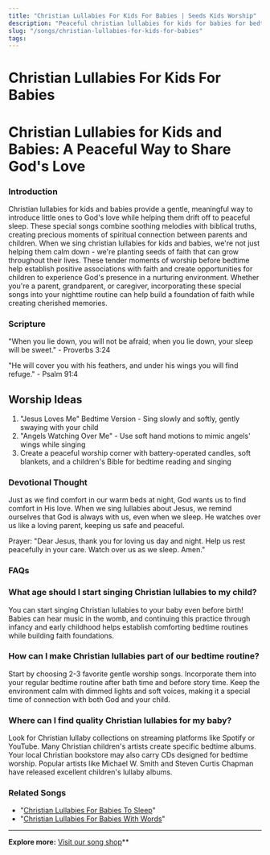 ```yaml
---
title: "Christian Lullabies For Kids For Babies | Seeds Kids Worship"
description: "Peaceful christian lullabies for kids for babies for bedtime and quiet moments. Christian music to comfort and nurture young children's faith."
slug: "/songs/christian-lullabies-for-kids-for-babies"
tags:
---
```


# Christian Lullabies For Kids For Babies

# Christian Lullabies for Kids and Babies: A Peaceful Way to Share God's Love

### Introduction
Christian lullabies for kids and babies provide a gentle, meaningful way to introduce little ones to God's love while helping them drift off to peaceful sleep. These special songs combine soothing melodies with biblical truths, creating precious moments of spiritual connection between parents and children. When we sing christian lullabies for kids and babies, we're not just helping them calm down - we're planting seeds of faith that can grow throughout their lives. These tender moments of worship before bedtime help establish positive associations with faith and create opportunities for children to experience God's presence in a nurturing environment. Whether you're a parent, grandparent, or caregiver, incorporating these special songs into your nighttime routine can help build a foundation of faith while creating cherished memories.

### Scripture
"When you lie down, you will not be afraid; when you lie down, your sleep will be sweet." - Proverbs 3:24

"He will cover you with his feathers, and under his wings you will find refuge." - Psalm 91:4

## Worship Ideas
1. "Jesus Loves Me" Bedtime Version - Sing slowly and softly, gently swaying with your child
2. "Angels Watching Over Me" - Use soft hand motions to mimic angels' wings while singing
3. Create a peaceful worship corner with battery-operated candles, soft blankets, and a children's Bible for bedtime reading and singing

### Devotional Thought
Just as we find comfort in our warm beds at night, God wants us to find comfort in His love. When we sing lullabies about Jesus, we remind ourselves that God is always with us, even when we sleep. He watches over us like a loving parent, keeping us safe and peaceful.

Prayer: "Dear Jesus, thank you for loving us day and night. Help us rest peacefully in your care. Watch over us as we sleep. Amen."

### FAQs

### What age should I start singing Christian lullabies to my child?
You can start singing Christian lullabies to your baby even before birth! Babies can hear music in the womb, and continuing this practice through infancy and early childhood helps establish comforting bedtime routines while building faith foundations.

### How can I make Christian lullabies part of our bedtime routine?
Start by choosing 2-3 favorite gentle worship songs. Incorporate them into your regular bedtime routine after bath time and before story time. Keep the environment calm with dimmed lights and soft voices, making it a special time of connection with both God and your child.

### Where can I find quality Christian lullabies for my baby?
Look for Christian lullaby collections on streaming platforms like Spotify or YouTube. Many Christian children's artists create specific bedtime albums. Your local Christian bookstore may also carry CDs designed for bedtime worship. Popular artists like Michael W. Smith and Steven Curtis Chapman have released excellent children's lullaby albums.

### Related Songs

- "[Christian Lullabies For Babies To Sleep](/songs/christian-lullabies-for-babies-to-sleep/)"
- "[Christian Lullabies For Babies With Words](/songs/christian-lullabies-for-babies-with-words/)"

---

**Explore more:** [Visit our song shop](https://seedskidsworship.com/shop)**

<!-- Schema Markup -->
<script type="application/ld+json">
{
  "@context": "https://schema.org",
  "@type": "MusicRecording",
  "name": "Christian Lullabies For Kids For Babies",
  "byArtist": {
    "@type": "MusicGroup",
    "name": "Seeds Kids Worship"
  },
  "isFamilyFriendly": true,
  "url": "https://seedskidsworship.com/songs/christian-lullabies-for-kids-for-babies/"
}
</script>